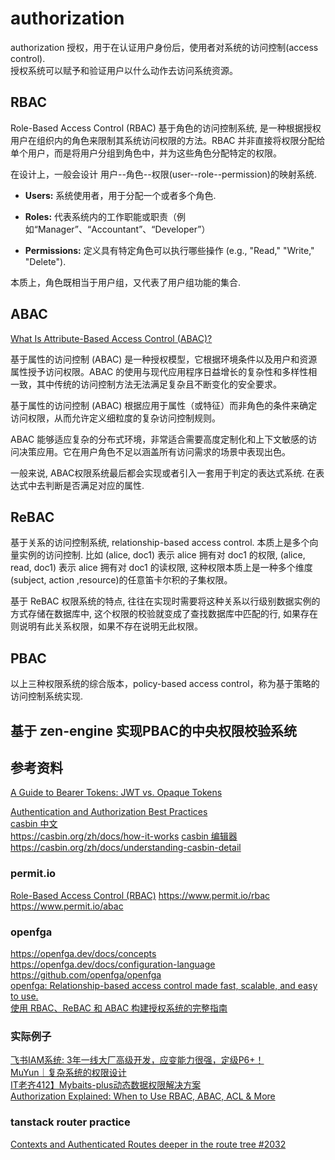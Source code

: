 
# authorization

authorization 授权，用于在认证用户身份后，使用者对系统的访问控制(access control).  
授权系统可以赋予和验证用户以什么动作去访问系统资源。

## RBAC

Role-Based Access Control (RBAC) 基于角色的访问控制系统, 是一种根据授权用户在组织内的角色来限制其系统访问权限的方法。RBAC 并非直接将权限分配给单个用户，而是将用户分组到角色中，并为这些角色分配特定的权限。

在设计上，一般会设计 用户--角色--权限(user--role--permission)的映射系统.

- **Users:** 系统使用者，用于分配一个或者多个角色.

- **Roles:** 代表系统内的工作职能或职责（例如“Manager”、“Accountant”、“Developer”）

- **Permissions:** 定义具有特定角色可以执行哪些操作 (e.g., "Read," "Write," "Delete"). 


本质上，角色既相当于用户组，又代表了用户组功能的集合.

## ABAC

[What Is Attribute-Based Access Control (ABAC)?](https://www.permit.io/blog/what-is-abac)  

基于属性的访问控制 (ABAC) 是一种授权模型，它根据环境条件以及用户和资源属性授予访问权限。ABAC 的使用与现代应用程序日益增长的复杂性和多样性相一致，其中传统的访问控制方法无法满足复杂且不断变化的安全要求。

基于属性的访问控制 (ABAC) 根据应用于属性（或特征）而非角色的条件来确定访问权限，从而允许定义细粒度的复杂访问控制规则。

ABAC 能够适应复杂的分布式环境，非常适合需要高度定制化和上下文敏感的访问决策应用。它在用户角色不足以涵盖所有访问需求的场景中表现出色。




一般来说, ABAC权限系统最后都会实现或者引入一套用于判定的表达式系统. 在表达式中去判断是否满足对应的属性.

## ReBAC

基于关系的访问控制系统, relationship-based access control. 本质上是多个向量实例的访问控制. 比如 (alice, doc1) 表示 alice 拥有对 doc1 的权限, (alice, read, doc1) 表示  alice 拥有对 doc1 的读权限, 这种权限本质上是一种多个维度(subject, action ,resource)的任意笛卡尔积的子集权限。

基于 ReBAC 权限系统的特点, 往往在实现时需要将这种关系以行级别数据实例的方式存储在数据库中, 这个权限的校验就变成了查找数据库中匹配的行, 如果存在则说明有此关系权限，如果不存在说明无此权限。

## PBAC

以上三种权限系统的综合版本，policy-based access control，称为基于策略的访问控制系统实现.


## 基于 zen-engine 实现PBAC的中央权限校验系统



## 参考资料

[A Guide to Bearer Tokens: JWT vs. Opaque Tokens](https://www.permit.io/blog/a-guide-to-bearer-tokens-jwt-vs-opaque-tokens)  

[Authentication and Authorization Best Practices](https://blog.gitguardian.com/authentication-and-authorization/)  
[casbin 中文](https://casbin.org/zh/)  
https://casbin.org/zh/docs/how-it-works
[casbin 编辑器](https://casbin.org/zh/editor)  
https://casbin.org/zh/docs/understanding-casbin-detail
### permit.io

[Role-Based Access Control (RBAC)](http://permit.io/rbac?_gl=1*vlim4i*_gcl_au*MTg2MTk3NDM3OC4xNzU1MDQ4NDE1*_ga*ODM5MTI1NDkwLjE3NDM2NDQ4OTU.*_ga_SPFKH5NXDE*czE3NTUwNTYyODIkbzkkZzEkdDE3NTUwNTYzNDIkajYwJGwwJGgxOTI1Mzk1ODM0 "http://permit.io/rbac")
https://www.permit.io/rbac
https://www.permit.io/abac

### openfga

https://openfga.dev/docs/concepts  
https://openfga.dev/docs/configuration-language  
https://github.com/openfga/openfga  
[openfga: Relationship-based access control made fast, scalable, and easy to use.](https://openfga.dev/)  
[使用 RBAC、ReBAC 和 ABAC 构建授权系统的完整指南](https://levelup.gitconnected.com/complete-guide-to-building-authorization-systems-using-rbac-rebac-and-abac-0a2ce5311d25)  

### 实际例子

[飞书IAM系统: 3年一线大厂高级开发，应变能力很强，定级P6+！](https://www.bilibili.com/video/BV1wHoiY9EBt/?spm_id_from=333.1387.upload.video_card.click&vd_source=8f2e8d9afb969c72b313832ed92dc193)  
[MuYun｜复杂系统的权限设计](https://www.bilibili.com/video/BV1iSDUYhEuh/?spm_id_from=333.337.search-card.all.click&vd_source=8f2e8d9afb969c72b313832ed92dc193)  
[IT老齐412】Mybaits-plus动态数据权限解决方案](https://www.bilibili.com/video/BV1Dh4y1i7Nm/?spm_id_from=333.337.search-card.all.click&vd_source=8f2e8d9afb969c72b313832ed92dc193)  
[Authorization Explained: When to Use RBAC, ABAC, ACL & More](https://www.youtube.com/watch?app=desktop&v=DT6Zy1X3ytM&t=552s)  

### tanstack router practice

[Contexts and Authenticated Routes deeper in the route tree #2032](https://github.com/TanStack/router/discussions/2032)  
